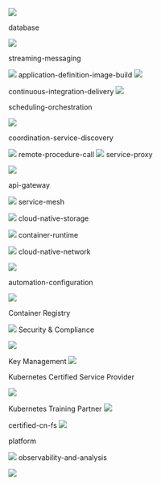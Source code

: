 
![](https://files.mdnice.com/user/46581/26f1aca8-91fa-44d7-abc9-d5d7c8cb558e.png)


database


![](https://files.mdnice.com/user/46581/74fb0c02-5086-4feb-b36a-873b6b5eab04.png)

streaming-messaging

![](https://files.mdnice.com/user/46581/4a3a6bf2-9ba6-4a98-849e-607e0f974e89.png)
application-definition-image-build
![](https://files.mdnice.com/user/46581/270503c6-4339-47f6-9c84-cc6631e9ca65.png)

continuous-integration-delivery
![](https://files.mdnice.com/user/46581/9b9cd5fa-1888-46b3-8b05-06c3353f7714.png)

scheduling-orchestration

![](https://files.mdnice.com/user/46581/5581abb7-74ab-43c2-9f96-8e796aefbf95.png)

coordination-service-discovery

![](https://files.mdnice.com/user/46581/d5d2e19d-4680-4a1f-91f3-5fe8b365f59d.png)
remote-procedure-call
![](https://files.mdnice.com/user/46581/e3c7a486-8fae-4f9d-8076-a8bde34c8052.png)
service-proxy

![](https://files.mdnice.com/user/46581/f62cbfc4-f8f0-45a6-9d01-5d18a319be2b.png)

api-gateway

![](https://files.mdnice.com/user/46581/daa1de18-947a-4fa6-92f2-81bc731f87a4.png)
service-mesh

![](https://files.mdnice.com/user/46581/fa27667e-7d93-4e22-bcb1-b15632f5382e.png)
cloud-native-storage

![](https://files.mdnice.com/user/46581/0a3a16c3-94ac-4e3a-a73a-0120a9df525f.png)
container-runtime

![](https://files.mdnice.com/user/46581/9cd50b97-49fc-4be6-8e7c-e4eeb7a2ad35.png)
cloud-native-network

![](https://files.mdnice.com/user/46581/8218799b-f486-48c6-9c06-910cfdde055d.png)

automation-configuration

![](https://files.mdnice.com/user/46581/88cd420b-9839-4865-90dd-ebdef51363e9.png)

Container Registry

![](https://files.mdnice.com/user/46581/d317c0bc-347e-4c7e-be14-ae2e5e529add.png)
Security & Compliance

![](https://files.mdnice.com/user/46581/58289e5b-6583-4bb2-a47c-15a548d2ccbc.png)

Key Management
![](https://files.mdnice.com/user/46581/39360e2a-2abd-43c1-8f92-e95f2b3c9324.png)

Kubernetes Certified Service Provider

![](https://files.mdnice.com/user/46581/e510d5d8-77b2-463b-b278-6788d893ac46.png)

Kubernetes Training Partner
![](https://files.mdnice.com/user/46581/c964038c-e499-4707-b166-c0dbc6e168a8.png)

certified-cn-fs
![](https://files.mdnice.com/user/46581/fb0f4135-af9c-4d64-baf3-584ca58285e4.png)

platform

![](https://files.mdnice.com/user/46581/48980dcc-0cbc-469f-b5de-fbcda800dd46.png)
observability-and-analysis

![](https://files.mdnice.com/user/46581/655e7c67-bde3-47d6-881a-de210bdb871a.png)



